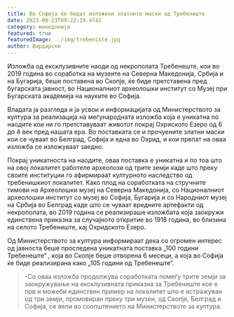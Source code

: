 ```yaml
---
title: Во Софија ќе бидат изложени златните маски од Требениште
date: 2023-08-23T09:22:19.474Z
category: македонија
featured: true
featuredImage: ../img/trebeniste.jpg
author: Вардарски
---
```

<!--StartFragment-->

Изложба од ексклузивните наоди од некрополата Требенеште, кои во 2019 година во соработка на музеите на Северна Македонија, Србија и на Бугарија, беше поставена во Скопје, ќе биде претставена пред бугарската јавност, во Националниот археолошки институт со Музеј при Бугарската академија на науките во Софија.

<!--EndFragment--><!--StartFragment-->

Владата ја разгледа и ја усвои и информацијата од Министерството за култура за реализација на меѓународната изложба која е уникатна по наодите кои ни го претставуваат животот покрај Охриското Езеро од 6 до 4 век пред нашата ера. Во поставката се и прочуените златни маски кои се чуваат во Белград, Софија и една во Охрид, и кои првпат на оваа изложба се изложуваат заедно.

<!--EndFragment--><!--StartFragment-->

Покрај уникатноста на наодите, оваа поставка е уникатна и по тоа што на овој локалитет работеле археолози од трите земји каде што преку своите институции го афирмираат културното наследство од требенишкиот локалитет. Како плод на соработката на стручните тимови на Археолошки музеј на Северна Македонија, со Националниот археолошки институт со музеј во Софија, Бугарија и со Народниот музеј на Србија во Белград каде што се чуваат вредните артефакти од некрополата, во 2019 година се реализираше изложбата која заокружи единствена приказна за случајното откритие во 1918 година, во близина на селото Требениште, кај Охридското Езеро.

Од Министерството за култура информираат дека со огромен интерес од јавноста беше проследена уникатната поставка „100 години Требенеште“ , која во Скопје беше отворена 6 месеци, а која во Софија ќе биде реализирана како „105 години од Требенеште“.

> \-Со оваа изложба продолжува соработката помеѓу трите земји за заокружување на ексклузивната приказна за Требениште кое е прв и можеби единствен пример на локалитет што е истражуван од три земји, промовиран преку три музеи, од Скопје, Белград и Софија, се вели во соопштението на Министерството за култура.

<!--EndFragment-->